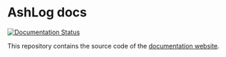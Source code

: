 # AshLog docs

[![Documentation Status](https://readthedocs.org/projects/ashlog/badge/?version=latest)](https://ashlog.readthedocs.io/en/latest/?badge=latest)

This repository contains the source code of the <a href="https://ashlog.readthedocs.io">documentation website</a>.
